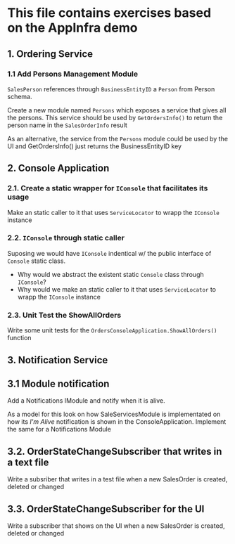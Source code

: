 # This file contains exercises based on the AppInfra demo

## 1. Ordering Service

### 1.1 Add Persons Management Module

`SalesPerson` references through `BusinessEntityID` a `Person` from Person schema.

Create a new module named `Persons` which exposes a service that gives all the persons. This service should be used by `GetOrdersInfo()` to return the person name in the `SalesOrderInfo` result

As an alternative, the service from the `Persons` module could be used by the UI and GetOrdersInfo() just returns the BusinessEntityID key


## 2. Console Application

### 2.1. Create a static wrapper for `IConsole` that facilitates its usage

Make an static caller to it that uses `ServiceLocator` to wrapp the `IConsole` instance


### 2.2. `IConsole` through static caller


Suposing we would have `IConsole` indentical w/ the public interface of `Console` static class. 

- Why would we abstract the existent static `Console` class through `IConsole`?
- Why would we make an static caller to it that uses `ServiceLocator` to wrapp the `IConsole` instance


### 2.3. Unit Test the ShowAllOrders

Write some unit tests for the `OrdersConsoleApplication.ShowAllOrders()` function


## 3. Notification Service

## 3.1 Module notification

Add a Notifications IModule and notify when it is alive.

As a model for this look on how SaleServicesModule is implementated on how its *I'm Alive* notification is shown in the ConsoleApplication. 
Implement the same for a Notifications Module


## 3.2. OrderStateChangeSubscriber that writes in a text file
  
 Write a subsriber that writes in a test file when a new SalesOrder is created, deleted or changed

## 3.3. OrderStateChangeSubscriber for the UI
 
 Write a subscriber that shows on the UI when a new SalesOrder is created, deleted or changed